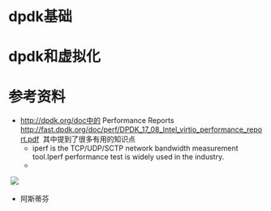 
# dpdk基础

# dpdk和虚拟化


# 参考资料

- http://dpdk.org/doc中的 Performance Reports
http://fast.dpdk.org/doc/perf/DPDK_17_08_Intel_virtio_performance_report.pdf
 其中提到了很多有用的知识点
  - iperf is the TCP/UDP/SCTP network bandwidth measurement tool.Iperf performance test is widely used in the industry.
  - 
  ![](http://p14ws25od.bkt.clouddn.com/201801011157_46.png)
- 阿斯蒂芬
